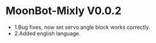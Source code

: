 MoonBot-Mixly V0.0.2
====================
* 1.Bug fixes, now set servo angle block works correctly.
* 2.Added english language.
